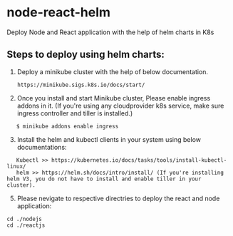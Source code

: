 # node-react-helm
Deploy Node and React application with the help of helm charts in K8s

## Steps to deploy using helm charts:

1. Deploy a minikube cluster with the help of below documentation.
   ```
   https://minikube.sigs.k8s.io/docs/start/
   ```
2. Once you install and start Minikube cluster, Please enable ingress addons in it. (If you're using any cloudprovider k8s service, make sure ingress controller and tiller is installed.)
```
   $ minikube addons enable ingress
```
3. Install the helm and kubectl clients in your system using below documentations:
```   
   Kubectl >> https://kubernetes.io/docs/tasks/tools/install-kubectl-linux/
   helm >> https://helm.sh/docs/intro/install/ (If you're installing helm V3, you do not have to install and enable tiller in your cluster).
```

5. Please nevigate to respective directries to deploy the react and node application:

```
cd ./nodejs
cd ./reactjs

```
